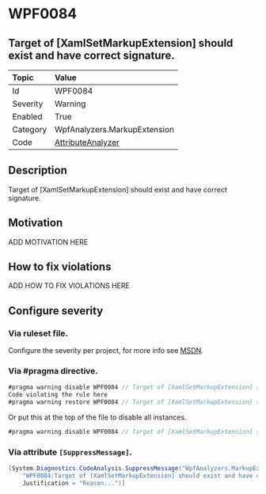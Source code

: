 # WPF0084
## Target of [XamlSetMarkupExtension] should exist and have correct signature.

| Topic    | Value
| :--      | :--
| Id       | WPF0084
| Severity | Warning
| Enabled  | True
| Category | WpfAnalyzers.MarkupExtension
| Code     | [AttributeAnalyzer]([AttributeAnalyzer](https://github.com/DotNetAnalyzers/WpfAnalyzers/blob/master/WpfAnalyzers/Analyzers/AttributeAnalyzer.cs))

## Description

Target of [XamlSetMarkupExtension] should exist and have correct signature.

## Motivation

ADD MOTIVATION HERE

## How to fix violations

ADD HOW TO FIX VIOLATIONS HERE

<!-- start generated config severity -->
## Configure severity

### Via ruleset file.

Configure the severity per project, for more info see [MSDN](https://msdn.microsoft.com/en-us/library/dd264949.aspx).

### Via #pragma directive.
```C#
#pragma warning disable WPF0084 // Target of [XamlSetMarkupExtension] should exist and have correct signature.
Code violating the rule here
#pragma warning restore WPF0084 // Target of [XamlSetMarkupExtension] should exist and have correct signature.
```

Or put this at the top of the file to disable all instances.
```C#
#pragma warning disable WPF0084 // Target of [XamlSetMarkupExtension] should exist and have correct signature.
```

### Via attribute `[SuppressMessage]`.

```C#
[System.Diagnostics.CodeAnalysis.SuppressMessage("WpfAnalyzers.MarkupExtension", 
    "WPF0084:Target of [XamlSetMarkupExtension] should exist and have correct signature.", 
    Justification = "Reason...")]
```
<!-- end generated config severity -->